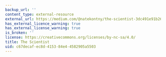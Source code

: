 ```yaml
---
backup_url: ''
content_type: external-resource
external_url: https://medium.com/@natekontny/the-scientist-3dc491e91b26#.p9bi7if2y
has_external_licence_warning: true
has_external_license_warning: true
is_broken: ''
license: https://creativecommons.org/licenses/by-nc-sa/4.0/
title: The Scientist
uid: c67decaf-ec8d-4153-84e4-4582905a5503
---
```

